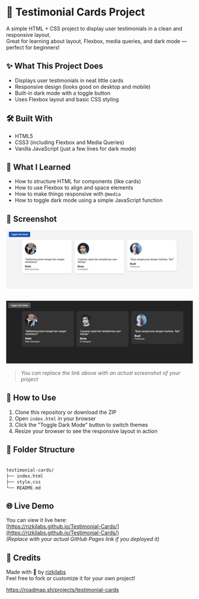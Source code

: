 # 💬 Testimonial Cards Project

A simple HTML + CSS project to display user testimonials in a clean and responsive layout.  
Great for learning about layout, Flexbox, media queries, and dark mode — perfect for beginners!

## ✨ What This Project Does

- Displays user testimonials in neat little cards
- Responsive design (looks good on desktop and mobile)
- Built-in dark mode with a toggle button
- Uses Flexbox layout and basic CSS styling

## 🛠 Built With

- HTML5
- CSS3 (including Flexbox and Media Queries)
- Vanilla JavaScript (just a few lines for dark mode)

## 🎯 What I Learned

- How to structure HTML for components (like cards)
- How to use Flexbox to align and space elements
- How to make things responsive with `@media`
- How to toggle dark mode using a simple JavaScript function

## 📸 Screenshot

![screenshot](./screenshot-1.png)
##
![screenshot](./screenshot-2.png)

> _You can replace the link above with an actual screenshot of your project_

## 🚀 How to Use

1. Clone this repository or download the ZIP
2. Open `index.html` in your browser
3. Click the "Toggle Dark Mode" button to switch themes
4. Resize your browser to see the responsive layout in action

## 📂 Folder Structure

```

testimonial-cards/
├── index.html
├── style.css
└── README.md

```

## 🌐 Live Demo

You can view it live here:  
[https://rizkilabs.github.io/Testimonial-Cards/](https://rizkilabs.github.io/Testimonial-Cards/)  
_(Replace with your actual GitHub Pages link if you deployed it)_

## 🙌 Credits

Made with 💙 by [rizkilabs](rizkilabs.com)<br>
Feel free to fork or customize it for your own project!

https://roadmap.sh/projects/testimonial-cards
